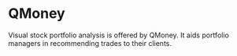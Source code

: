 # QMoney
Visual stock portfolio analysis is offered by QMoney. It aids portfolio managers in recommending trades to their clients.
